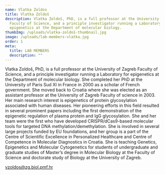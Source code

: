 ```yaml
---
name: Vlatka Zoldos
title: Vlatka Zoldoš
description: Vlatka Zoldoš, PhD, is a full professor at the University of Zagreb
  Faculty of Science, and a principle investigator running a Laboratory for
  epigenetics at the Department of molecular biology.
thumbImg: /uploads/vlatka-zoldoš-thumbnail.jpg
image: /uploads/lab-members-vlatka.jpg
order: 1
meta:
  title: LAB MEMBERS
  description: ""
---
```

Vlatka Zoldoš, PhD, is a full professor at the University of Zagreb Faculty of Science, and a principle investigator running a Laboratory for epigenetics at the Department of molecular biology. She completed her PhD at the University of Paris Sud XI in France in 2000 as a scholar of French government. She moved back to Croatia where she was elected as an assistant professor at the University of Zagreb Faculty of science in 2003. Her main research interest is epigenetics of protein glycosylation associated with human diseases. Her pioneering efforts in this field resulted in several prominent papers including the first demonstration of the epigenetic regulation of plasma protein and IgG glycosylation. She and her team were the first who have developed CRISPR/dCas9-based molecular tools for targeted DNA methylation/demethylation. She is involved in several large projects funded by EU foundations, and her group is a part of the Centre of Scientific Excellence in Personalized Healthcare and Centre of Competence in Molecular Diagnostics in Croatia. She is teaching Genetics, Epigenetics and Molecular Cytogenetics for students of undergraduate and graduate studies of Master’s degree in Molecular Biology at the Faculty of Science and doctorate study of Biology at the University of Zagreb.

[vzoldos@zg.biol.pmf.hr](mailto:vzoldos@zg.biol.pmf.hr)